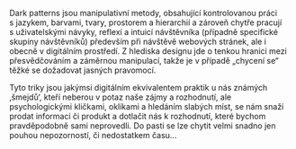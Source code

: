 Dark patterns jsou manipulativní metody, obsahující kontrolovanou práci s jazykem, barvami, tvary, prostorem a hierarchií a zároveň chytře pracují s uživatelskými návyky, reflexí a intuicí návštěvníka (případně specifické skupiny návštěvníků) především při návštěvě webových stránek, ale i obecně v digitálním prostředí. Z hlediska designu jde o tenkou hranici mezi přesvědčováním a záměrnou manipulací, takže je v případě „chycení se“ těžké se dožadovat jasných pravomocí. Tyto triky jsou jakýmsi digitálním ekvivalentem praktik u nás známých ‚šmejdů‘, kteří neberou v potaz naše zájmy a rozhodnutí, ale psychologickými kličkami, oklikami a hledáním slabých míst, se nám snaží prodat informaci či produkt a dotlačit nás k rozhodnutí, které bychom pravděpodobně sami neprovedli. Do pasti se lze chytit velmi snadno jen pouhou nepozorností, či nedostatkem času...